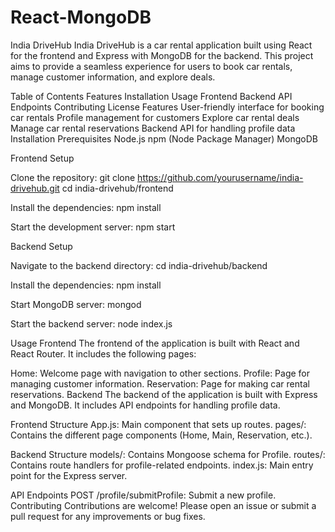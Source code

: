 # React-MongoDB
India DriveHub
India DriveHub is a car rental application built using React for the frontend and Express with MongoDB for the backend. This project aims to provide a seamless experience for users to book car rentals, manage customer information, and explore deals.

Table of Contents
Features
Installation
Usage
Frontend
Backend
API Endpoints
Contributing
License
Features
User-friendly interface for booking car rentals
Profile management for customers
Explore car rental deals
Manage car rental reservations
Backend API for handling profile data
Installation
Prerequisites
Node.js
npm (Node Package Manager)
MongoDB

Frontend Setup

Clone the repository:
git clone https://github.com/yourusername/india-drivehub.git
cd india-drivehub/frontend

Install the dependencies:
npm install

Start the development server:
npm start


Backend Setup

Navigate to the backend directory:
cd india-drivehub/backend

Install the dependencies:
npm install

Start MongoDB server:
mongod

Start the backend server:
node index.js



Usage
Frontend
The frontend of the application is built with React and React Router. It includes the following pages:

Home: Welcome page with navigation to other sections.
Profile: Page for managing customer information.
Reservation: Page for making car rental reservations.
Backend
The backend of the application is built with Express and MongoDB. It includes API endpoints for handling profile data.

Frontend
Structure
App.js: Main component that sets up routes.
pages/: Contains the different page components (Home, Main, Reservation, etc.).


Backend
Structure
models/: Contains Mongoose schema for Profile.
routes/: Contains route handlers for profile-related endpoints.
index.js: Main entry point for the Express server.

API Endpoints
POST /profile/submitProfile: Submit a new profile.
Contributing
Contributions are welcome! Please open an issue or submit a pull request for any improvements or bug fixes.
